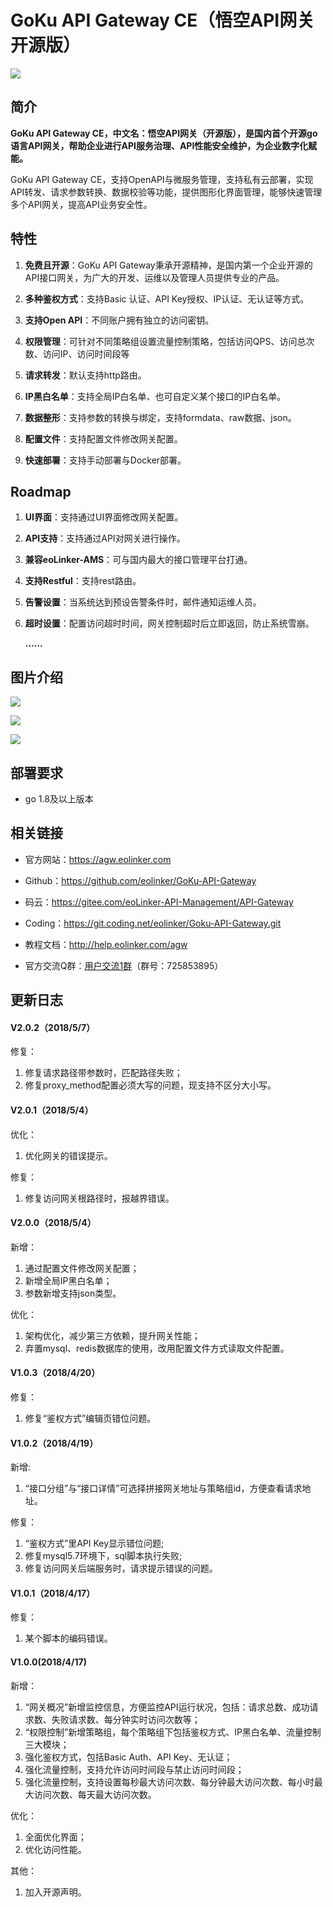 # GoKu API Gateway CE（悟空API网关 开源版）

![](http://data.eolinker.com/course/Y9EYfxU069c9bc2f7a7f1e211966173e296cd04f768ee82)

## 简介

**GoKu API Gateway CE，中文名：悟空API网关（开源版），是国内首个开源go语言API网关，帮助企业进行API服务治理、API性能安全维护，为企业数字化赋能。**

GoKu API Gateway CE，支持OpenAPI与微服务管理，支持私有云部署，实现API转发、请求参数转换、数据校验等功能，提供图形化界面管理，能够快速管理多个API网关，提高API业务安全性。

## 特性

1. **免费且开源**：GoKu API Gateway秉承开源精神，是国内第一个企业开源的API接口网关，为广大的开发、运维以及管理人员提供专业的产品。

2. **多种鉴权方式**：支持Basic 认证、API Key授权、IP认证、无认证等方式。

3. **支持Open API**：不同账户拥有独立的访问密钥。

4. **权限管理**：可针对不同策略组设置流量控制策略，包括访问QPS、访问总次数、访问IP、访问时间段等

5. **请求转发**：默认支持http路由。

6. **IP黑白名单**：支持全局IP白名单、也可自定义某个接口的IP白名单。

7. **数据整形**：支持参数的转换与绑定，支持formdata、raw数据、json。

8. **配置文件**：支持配置文件修改网关配置。

9. **快速部署**：支持手动部署与Docker部署。

## Roadmap

1. **UI界面**：支持通过UI界面修改网关配置。

2. **API支持**：支持通过API对网关进行操作。

3. **兼容eoLinker-AMS**：可与国内最大的接口管理平台打通。

4. **支持Restful**：支持rest路由。

6. **告警设置**：当系统达到预设告警条件时，邮件通知运维人员。

7. **超时设置**：配置访问超时时间，网关控制超时后立即返回，防止系统雪崩。

	**……**

## 图片介绍

![](http://data.eolinker.com/course/a9l9ZzQfe7cfc0f93578629db01a1a3197864dd51fa9dab)

![](http://data.eolinker.com/course/3KDiWxscb527a460477f5bbb95fc3db6c09426c47de96f1)

![](http://data.eolinker.com/course/pRMJNTb1974cd4d502bf17f5b477b236cf5c090496af571)


## 部署要求

* go 1.8及以上版本

## 相关链接

* 官方网站：https://agw.eolinker.com

* Github：https://github.com/eolinker/GoKu-API-Gateway

* 码云：https://gitee.com/eoLinker-API-Management/API-Gateway

* Coding：https://git.coding.net/eolinker/Goku-API-Gateway.git

* 教程文档：http://help.eolinker.com/agw

* 官方交流Q群：[用户交流1群](https://jq.qq.com/?_wv=1027&k=5ikfC2S)（群号：725853895）

## 更新日志

#### V2.0.2（2018/5/7）
修复：

1. 修复请求路径带参数时，匹配路径失败；
2. 修复proxy_method配置必须大写的问题，现支持不区分大小写。

#### V2.0.1（2018/5/4）
优化：

1. 优化网关的错误提示。


修复：

1. 修复访问网关根路径时，报越界错误。

#### V2.0.0（2018/5/4）
新增：

1. 通过配置文件修改网关配置；
2. 新增全局IP黑白名单；
3. 参数新增支持json类型。

优化：

1. 架构优化，减少第三方依赖，提升网关性能；
2. 弃置mysql、redis数据库的使用，改用配置文件方式读取文件配置。

#### V1.0.3（2018/4/20）
修复：

1. 修复“鉴权方式”编辑页错位问题。

#### V1.0.2（2018/4/19）
新增:

1. “接口分组”与“接口详情”可选择拼接网关地址与策略组id，方便查看请求地址。

修复：

1. “鉴权方式”里API Key显示错位问题;
2. 修复mysql5.7环境下，sql脚本执行失败;
3. 修复访问网关后端服务时，请求提示错误的问题。

#### V1.0.1（2018/4/17）
修复：

1. 某个脚本的编码错误。

#### V1.0.0(2018/4/17)
新增：

1. “网关概况”新增监控信息，方便监控API运行状况，包括：请求总数、成功请求数、失败请求数、每分钟实时访问次数等；
2. “权限控制”新增策略组，每个策略组下包括鉴权方式、IP黑白名单、流量控制三大模块；
3. 强化鉴权方式，包括Basic Auth、API Key、无认证；
4. 强化流量控制，支持允许访问时间段与禁止访问时间段；
5. 强化流量控制，支持设置每秒最大访问次数、每分钟最大访问次数、每小时最大访问次数、每天最大访问次数。

优化：

1. 全面优化界面；
2. 优化访问性能。

其他：

1. 加入开源声明。
